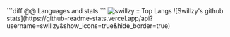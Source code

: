 
<div class="begin-examples"></div>
```diff
@@ Languages and stats
```
<img src="https://github-readme-stats.vercel.app/api/top-langs/?username=swillzy&langs_count=10&theme=tokyonight&layout=compact" alt="swillzy :: Top Langs" />
![Swillzy's github stats](https://github-readme-stats.vercel.app/api?username=swillzy&show_icons=true&hide_border=true)
<div class="end-examples"></div>
